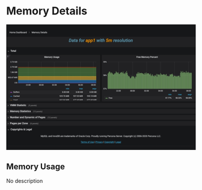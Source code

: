 # Memory Details

![!image](../../_images/PMM_Memory_Details_full.jpg)

## Memory Usage

No description
